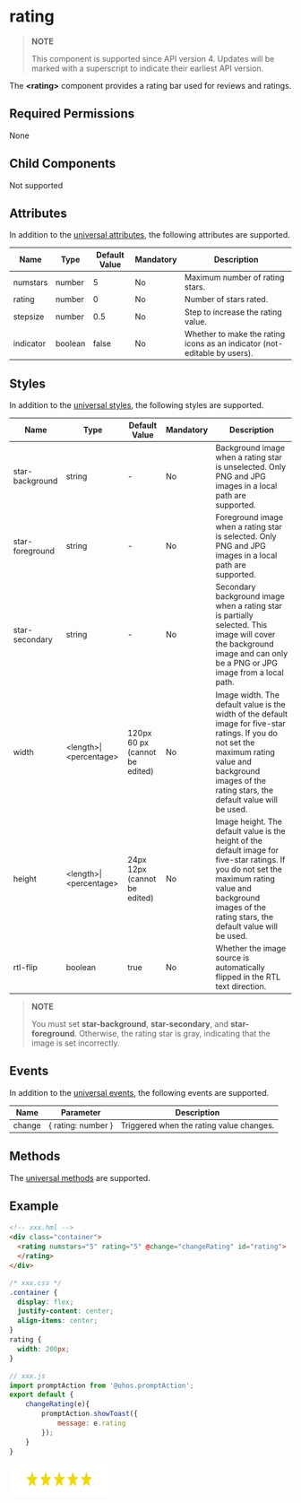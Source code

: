 # rating

>  **NOTE**
>
>  This component is supported since API version 4. Updates will be marked with a superscript to indicate their earliest API version.

The **\<rating>** component provides a rating bar used for reviews and ratings.


## Required Permissions

None


## Child Components

Not supported


## Attributes

In addition to the [universal attributes](../arkui-js/js-components-common-attributes.md), the following attributes are supported.

| Name| Type| Default Value| Mandatory| Description|
| -------- | -------- | -------- | -------- | -------- |
| numstars | number | 5 | No| Maximum number of rating stars.|
| rating | number | 0 | No| Number of stars rated.|
| stepsize | number | 0.5 | No| Step to increase the rating value.|
| indicator | boolean | false | No| Whether to make the rating icons as an indicator (not-editable by users).|


## Styles

In addition to the [universal styles](../arkui-js/js-components-common-styles.md), the following styles are supported.

| Name| Type| Default Value| Mandatory| Description|
| -------- | -------- | -------- | -------- | -------- |
| star-background | string | - | No| Background image when a rating star is unselected. Only PNG and JPG images in a local path are supported.|
| star-foreground | string | - | No| Foreground image when a rating star is selected. Only PNG and JPG images in a local path are supported.|
| star-secondary | string | - | No| Secondary background image when a rating star is partially selected. This image will cover the background image and can only be a PNG or JPG image from a local path.|
| width | &lt;length&gt;\|&lt;percentage&gt; | 120px<br>60 px (cannot be edited)| No| Image width. The default value is the width of the default image for five-star ratings. If you do not set the maximum rating value and background images of the rating stars, the default value will be used.|
| height | &lt;length&gt;\|&lt;percentage&gt; | 24px<br>12px (cannot be edited)| No| Image height. The default value is the height of the default image for five-star ratings. If you do not set the maximum rating value and background images of the rating stars, the default value will be used.|
| rtl-flip | boolean | true | No| Whether the image source is automatically flipped in the RTL text direction.|

>  **NOTE**
>
>  You must set **star-background**, **star-secondary**, and **star-foreground**. Otherwise, the rating star is gray, indicating that the image is set incorrectly.


## Events

In addition to the [universal events](../arkui-js/js-components-common-events.md), the following events are supported.

| Name| Parameter| Description|
| -------- | -------- | -------- |
| change | { rating:  number } | Triggered when the rating value changes.|


## Methods

The [universal methods](../arkui-js/js-components-common-methods.md) are supported.


## Example

```html
<!-- xxx.hml -->
<div class="container">
  <rating numstars="5" rating="5" @change="changeRating" id="rating">
  </rating>
</div>
```

```css
/* xxx.css */
.container {
  display: flex;
  justify-content: center;
  align-items: center;
}
rating {
  width: 200px;
}
```

```js
// xxx.js
import promptAction from '@ohos.promptAction';
export default {
    changeRating(e){
        promptAction.showToast({
            message: e.rating
        });
    }
}
```

![1-6](figures/1-6.png)
